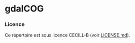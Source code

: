 # gdalCOG

### Licence

Ce répertoire est sous licence CECILL-B (voir [LICENSE.md](https://github.com/IGNF/gdalCOG/blob/add_license/LICENSE.md)).